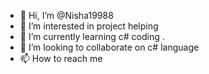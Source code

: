 - 👋 Hi, I’m @Nisha19988
- 👀 I’m interested in project helping
- 🌱 I’m currently learning c# coding  .
- 💞️ I’m looking to collaborate on c# language 
- 📫 How to reach me 

<!---
Nisha19988/Nisha19988 is a ✨ special ✨ repository because its `README.md` (this file) appears on your GitHub profile.
You can click the Preview link to take a look at your changes.
--->
